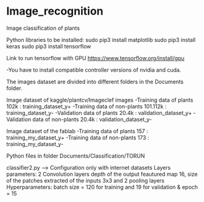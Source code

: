 # Image_recognition
Image classification of plants

Python libraries to be installed:
sudo pip3 install matplotlib
sudo pip3 install keras
sudo pip3 install tensorflow

Link to run tensorflow with GPU
https://www.tensorflow.org/install/gpu

-You have to install compatible controller versions of nvidia and cuda.


The images dataset are divided into different folders in the Documents folder.

Image dataset of kaggle/plantcv/Imageclef images
  -Training data of plants 102k : training_dataset_y+
  -Training data of non-plants 101.112k : training_dataset_y-
  -Validation data of plants 20.4k : validation_dataset_y+
  -Validation data of non-plants 20.4k : validation_dataset_y-
  
Image dataset of the fablab
  -Training data of plants 157 : training_my_dataset_y+
  -Training data of non-plants 173 : training_my_dataset_y-
  
Python files in folder Documents/Classification/TORUN

classifier2.py --> Configuration only with internet datasets
Layers parameters: 2 Convolution layers depth of the output feautured map 16, size of the patches extracted of the inputs 3x3 and 2 pooling layers
Hyperparameters: batch size = 120 for training and 19 for validation & epoch = 15
                  


